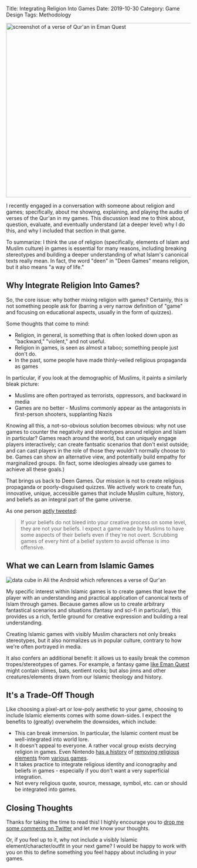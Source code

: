 Title: Integrating Religion Into Games
Date: 2019-10-30
Category: Game Design
Tags: Methodology

<img src="https://i.imgur.com/qr8ljtY.jpg" alt="screenshot of a verse of Qur'an in Eman Quest" width="750" height="474" />

I recently engaged in a conversation with someone about religion and games; specifically, about me showing, explaining, and playing the audio of verses of the Qur'an in my games. This discussion lead me to think about, question, evaluate, and eventually understand (at a deeper level) why I do this, and why I included that section in that game.

To summarize: I think the use of religion (specifically, elements of Islam and Muslim culture) in games is essential for many reasons, including breaking stereotypes and building a deeper understanding of what Islam's canonical texts really mean. In fact, the word "deen" in "Deen Games" means religion, but it also means "a way of life."

## Why Integrate Religion Into Games?

So, the core issue: why bother mixing religion with games? Certainly, this is not something people ask for (barring a very narrow definition of "game" and focusing on educational aspects, usually in the form of quizzes).

Some thoughts that come to mind:
- Religion, in general, is something that is often looked down upon as "backward," "violent," and not useful.
- Religion in games, is seen as almost a taboo; something people just don't do.
- In the past, some people have made thinly-veiled religious propaganda as games

In particular, if you look at the demographic of Muslims, it paints a similarly bleak picture:
- Muslims are often portrayed as terrorists, oppressors, and backward in media
- Games are no better - Muslims commonly appear as the antagonists in first-person shooters, supplanting Nazis

Knowing all this, a not-so-obvious solution becomes obvious: why not use games to counter the negativity and stereotypes around religion and Islam in particular? Games reach around the world, but can uniquely engage players interactively; can create fantsatic scenarios that don't exist outside; and can cast players in the role of those they wouldn't normally choose to be. Games can show an alternative view, and potentially build empathy for marginalized groups. (In fact, some ideologies already use games to achieve all these goals.)

That brings us back to Deen Games. Our mission is not to create religious propaganda or poorly-disguised quizzes. We actively work to create fun, innovative, unique, accessible games that include Muslim culture, history, and beliefs as an integral part of the game universe.

As one person [aptly tweeted](https://twitter.com/bcscarbrough/status/1188791237089857537): 

> If your beliefs do not bleed into your creative process on some level, they are not your beliefs. I expect a game made by Muslims to have some aspects of their beliefs even if they're not overt. Scrubbing games of every hint of a belief system to avoid offense is imo offensive.

## What we can Learn from Islamic Games

![data cube in Ali the Android which references a verse of Qur'an](https://i.imgur.com/v15ki7y.png)

My specific interest within Islamic games is to create games that leave the player with an understanding and practical application of canonical texts of Islam through games. Because games allow us to create arbitrary fantastical scenarios and situations (fantasy and sci-fi in particular), this provides us a rich, fertile ground for creative expression and building a real understanding.

Creating Islamic games with visibly Muslim characters not only breaks stereotypes, but it also normalizes us in popular culture, contrary to how we're often portrayed in media.

It also confers an additional benefit: it allows us to easily break the common tropes/stereotypes of games. For example, a fantasy game [like Eman Quest](https://deengames.itch.io/eman-quest) might contain slimes, bats, sentient rocks; but also jinns and other creatures/elements drawn from our Islamic theology and history.

## It's a Trade-Off Though

Like choosing a pixel-art or low-poly aesthetic to your game, choosing to include Islamic elements comes with some down-sides. I expect the benefits to (greatly) overwhelm the downsides, which include:

- This can break immersion. In particular, the Islamic content must be well-integrated into world lore.
- It doesn't appeal to everyone. A rather vocal group exists decrying religion in games. Even Nintendo [has a history](http://www.escapistmagazine.com/articles/view/features/15045-Nintendo-of-America-Used-Religious-Censorship-to-Avoid-Controver) of [removing religious elements](https://kotaku.com/losing-our-religion-5509744) from [various games](https://en.wikipedia.org/wiki/ActRaiser#Religious_subtext).
- It takes practice to integrate religious identity and iconography and beliefs in games - especially if you don't want a very superficial integration.
- Not every religious quote, source, message, symbol, etc. can or should be integrated into games.

## Closing Thoughts

Thanks for taking the time to read this! I highly encourage you to [drop me some comments on Twitter](https://twitter.com/nightblade99) and let me know your thoughts.

Or, if you feel up to it, why not include a visibly Islamic element/character/outfit in your next game? I would be happy to work with you on this to define something you feel happy about including in your games.
